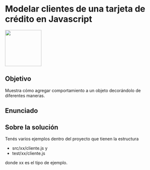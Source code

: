 # Modelar clientes de una tarjeta de crédito en Javascript

<img src="https://cloud.githubusercontent.com/assets/4549002/17639012/0bee9102-60c5-11e6-8ab5-2d6e8f97c455.png" height="120" width="120"/>

## Objetivo
Muestra cómo agregar comportamiento a un objeto decorándolo de diferentes maneras. 

## Enunciado

## Sobre la solución
Tenés varios ejemplos dentro del proyecto que tienen la estructura 

* src/xx/cliente.js y 
* test/xx/cliente.js 

donde xx es el tipo de ejemplo.
